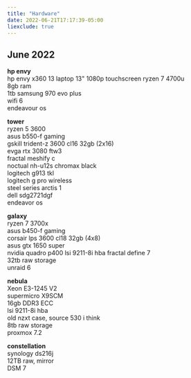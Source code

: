 ```yaml
---
title: "Hardware"
date: 2022-06-21T17:17:39-05:00
liexclude: true
---
```


## June 2022   
**hp envy**  
hp envy x360 13 laptop
13" 1080p touchscreen
ryzen 7 4700u  
8gb ram  
1tb samsung 970 evo plus  
wifi 6  
endeavour os  

**tower**  
ryzen 5 3600  
asus b550-f gaming  
gskill trident-z 3600 cl16 32gb (2x16)  
evga rtx 3080 ftw3  
fractal meshify c  
noctual nh-u12s chromax black  
logitech g913 tkl  
logitech g pro wireless  
steel series arctis 1  
dell sdg2721dgf  
endeavor os

**galaxy**  
ryzen 7 3700x  
asus b450-f gaming  
corsair lps 3600 cl18 32gb (4x8)  
asus gtx 1650 super  
nvidia quadro p400
lsi 9211-8i hba
fractal define 7  
32tb raw storage  
unraid 6  

**nebula**  
Xeon E3-1245 V2  
supermicro X9SCM  
16gb DDR3 ECC  
lsi 9211-8i hba  
old nzxt case, source 530 i think  
8tb raw storage  
proxmox 7.2 

**constellation**  
synology ds216j  
12TB raw, mirror  
DSM 7  